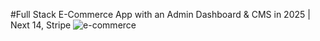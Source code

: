 #Full Stack E-Commerce App with an Admin Dashboard & CMS in 2025 | Next 14, Stripe
![e-commerce](https://i.ibb.co/Y3Hsth3/YT-Thumbnails-3.png)


